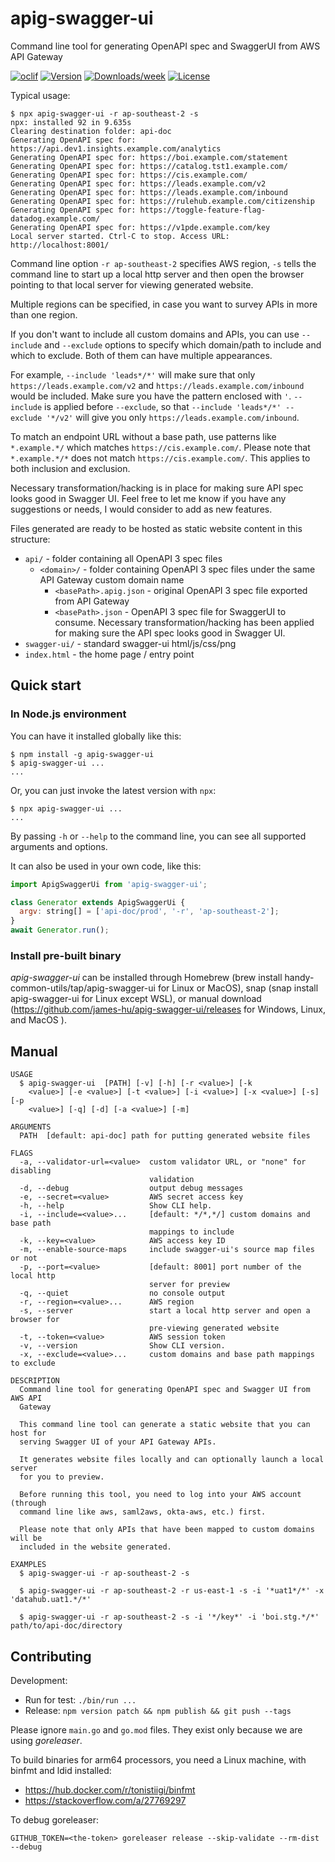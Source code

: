 apig-swagger-ui
===============

Command line tool for generating OpenAPI spec and SwaggerUI from AWS API Gateway

[![oclif](https://img.shields.io/badge/cli-oclif-brightgreen.svg)](https://oclif.io)
[![Version](https://img.shields.io/npm/v/apig-swagger-ui.svg)](https://npmjs.org/package/apig-swagger-ui)
[![Downloads/week](https://img.shields.io/npm/dw/apig-swagger-ui.svg)](https://npmjs.org/package/apig-swagger-ui)
[![License](https://img.shields.io/npm/l/apig-swagger-ui.svg)](https://github.com/james-hu/apig-swagger-ui/blob/master/package.json)

Typical usage:

```sh-session
$ npx apig-swagger-ui -r ap-southeast-2 -s
npx: installed 92 in 9.635s
Clearing destination folder: api-doc
Generating OpenAPI spec for: https://api.dev1.insights.example.com/analytics
Generating OpenAPI spec for: https://boi.example.com/statement
Generating OpenAPI spec for: https://catalog.tst1.example.com/
Generating OpenAPI spec for: https://cis.example.com/
Generating OpenAPI spec for: https://leads.example.com/v2
Generating OpenAPI spec for: https://leads.example.com/inbound
Generating OpenAPI spec for: https://rulehub.example.com/citizenship
Generating OpenAPI spec for: https://toggle-feature-flag-datadog.example.com/
Generating OpenAPI spec for: https://v1pde.example.com/key
Local server started. Ctrl-C to stop. Access URL: http://localhost:8001/
```

Command line option `-r ap-southeast-2` specifies AWS region,
`-s` tells the command line to start up a local http server and then open the browser pointing to that local server for viewing generated website.

Multiple regions can be specified, in case you want to survey APIs in more than one region.

If you don't want to include all custom domains and APIs,
you can use `--include` and `--exclude` options to specify which domain/path to include and which to exclude.
Both of them can have multiple appearances.

For example, `--include 'leads*/*'` will make sure that only `https://leads.example.com/v2` and `https://leads.example.com/inbound` would be included.
Make sure you have the pattern enclosed with `'`.
`--include` is applied before `--exclude`, so that  `--include 'leads*/*' --exclude '*/v2'` will give you only `https://leads.example.com/inbound`.

To match an endpoint URL without a base path, use patterns like `*.example.*/` which matches `https://cis.example.com/`.
Please note that `*.example.*/*` does not match `https://cis.example.com/`.
This applies to both inclusion and exclusion.

Necessary transformation/hacking is in place for making sure API spec looks good in Swagger UI.
Feel free to let me know if you have any suggestions or needs, I would consider to add as new features.

Files generated are ready to be hosted as static website content in this structure:

* `api/` - folder containing all OpenAPI 3 spec files
  * `<domain>/` - folder containing OpenAPI 3 spec files under the same API Gateway custom domain name
    * `<basePath>.apig.json` - original OpenAPI 3 spec file exported from API Gateway
    * `<basePath>.json` - OpenAPI 3 spec file for SwaggerUI to consume. Necessary transformation/hacking has been applied for making sure the API spec looks good in Swagger UI.
* `swagger-ui/` - standard swagger-ui html/js/css/png 
* `index.html` - the home page / entry point

## Quick start

### In Node.js environment

You can have it installed globally like this:

```sh-session
$ npm install -g apig-swagger-ui
$ apig-swagger-ui ...
...
```

Or, you can just invoke the latest version with `npx`:

```sh-session
$ npx apig-swagger-ui ...
...
```

By passing `-h` or `--help` to the command line, you can see all supported arguments and options.

It can also be used in your own code, like this:

```javascript
import ApigSwaggerUi from 'apig-swagger-ui';

class Generator extends ApigSwaggerUi {
  argv: string[] = ['api-doc/prod', '-r', 'ap-southeast-2'];
}
await Generator.run();
```

### Install pre-built binary

*apig-swagger-ui* can be installed through Homebrew (brew install handy-common-utils/tap/apig-swagger-ui for Linux or MacOS),
snap (snap install apig-swagger-ui for Linux except WSL),
or manual download (https://github.com/james-hu/apig-swagger-ui/releases for Windows, Linux, and MacOS ).

## Manual

<!-- help start -->
```
USAGE
  $ apig-swagger-ui  [PATH] [-v] [-h] [-r <value>] [-k
    <value>] [-e <value>] [-t <value>] [-i <value>] [-x <value>] [-s] [-p
    <value>] [-q] [-d] [-a <value>] [-m]

ARGUMENTS
  PATH  [default: api-doc] path for putting generated website files

FLAGS
  -a, --validator-url=<value>  custom validator URL, or "none" for disabling
                               validation
  -d, --debug                  output debug messages
  -e, --secret=<value>         AWS secret access key
  -h, --help                   Show CLI help.
  -i, --include=<value>...     [default: */*,*/] custom domains and base path
                               mappings to include
  -k, --key=<value>            AWS access key ID
  -m, --enable-source-maps     include swagger-ui's source map files or not
  -p, --port=<value>           [default: 8001] port number of the local http
                               server for preview
  -q, --quiet                  no console output
  -r, --region=<value>...      AWS region
  -s, --server                 start a local http server and open a browser for
                               pre-viewing generated website
  -t, --token=<value>          AWS session token
  -v, --version                Show CLI version.
  -x, --exclude=<value>...     custom domains and base path mappings to exclude

DESCRIPTION
  Command line tool for generating OpenAPI spec and Swagger UI from AWS API
  Gateway

  This command line tool can generate a static website that you can host for
  serving Swagger UI of your API Gateway APIs.

  It generates website files locally and can optionally launch a local server
  for you to preview.

  Before running this tool, you need to log into your AWS account (through
  command line like aws, saml2aws, okta-aws, etc.) first.

  Please note that only APIs that have been mapped to custom domains will be
  included in the website generated.

EXAMPLES
  $ apig-swagger-ui -r ap-southeast-2 -s

  $ apig-swagger-ui -r ap-southeast-2 -r us-east-1 -s -i '*uat1*/*' -x 'datahub.uat1.*/*'

  $ apig-swagger-ui -r ap-southeast-2 -s -i '*/key*' -i 'boi.stg.*/*' path/to/api-doc/directory
```

<!-- help end -->

## Contributing

Development:

- Run for test: `./bin/run ...`
- Release: `npm version patch && npm publish && git push --tags`

Please ignore `main.go` and `go.mod` files.
They exist only because we are using *goreleaser*.

To build binaries for arm64 processors, you need a Linux machine, with binfmt and ldid installed:
- https://hub.docker.com/r/tonistiigi/binfmt
- https://stackoverflow.com/a/27769297

To debug goreleaser:

```GITHUB_TOKEN=<the-token> goreleaser release --skip-validate --rm-dist --debug```